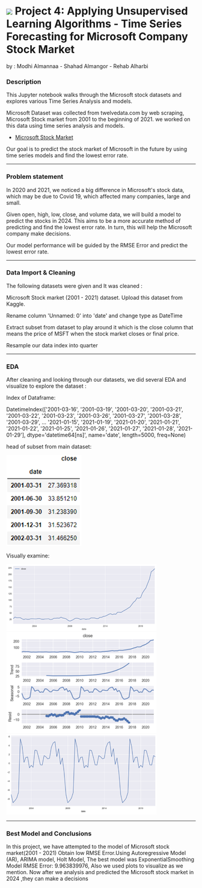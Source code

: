 # ![](https://ga-dash.s3.amazonaws.com/production/assets/logo-9f88ae6c9c3871690e33280fcf557f33.png) Project 4: Applying Unsupervised Learning Algorithms - Time Series Forecasting for Microsoft Company Stock Market
by : Modhi Almannaa - Shahad Almangor - Rehab Alharbi

### Description

This Jupyter notebook walks through the Microsoft stock datasets and explores various Time Series Analysis and models.

Microsoft Dataset was collected from twelvedata.com by web scraping, Microsoft Stock market from 2001 to the beginning of 2021. we worked on this data using time series analysis and models.
- [Microsoft Stock Market](https://www.kaggle.com/rawaneid/microsoft-stock-market-2001-2021)

Our goal is to predict the stock market of Microsoft in the future by using time series models and find the lowest error rate.

---

### Problem statement

In 2020 and 2021, we noticed a big difference in Microsoft's stock data, which may be due to Covid 19, which affected many companies, large and small.

Given open, high, low, close, and volume data, we will build a model to predict the stocks in 2024. This aims to be a more accurate method of predicting and find the lowest error rate. In turn, this will help the Microsoft company make decisions.

Our model performance will be guided by the RMSE Error and predict the lowest error rate.

  
---

### Data Import & Cleaning

The following datasets were given and It was cleaned :

Microsoft Stock market (2001 - 2021) dataset. Upload this dataset from Kaggle.

Rename column 'Unnamed: 0' into 'date' and change type as DateTime

Extract subset from dataset to play around it which is the close column that means the price of MSFT when the stock market closes or final price.

Resample our data index into quarter


---

### EDA

After cleaning and looking through our datasets, we did several EDA and visualize to explore the dataset :

Index of Dataframe:

DatetimeIndex(['2001-03-16', '2001-03-19', '2001-03-20', '2001-03-21',
               '2001-03-22', '2001-03-23', '2001-03-26', '2001-03-27',
               '2001-03-28', '2001-03-29',
               ...
               '2021-01-15', '2021-01-19', '2021-01-20', '2021-01-21',
               '2021-01-22', '2021-01-25', '2021-01-26', '2021-01-27',
               '2021-01-28', '2021-01-29'],
              dtype='datetime64[ns]', name='date', length=5000, freq=None)
              
head of subset from main dataset:

<img src="./image/photo4.png" width="200">

Visually examine:

<img src="./image/photo1.png" width="400">

<img src="./image/photo2.png" width="400">

<img src="./image/photo3.png" width="400">



---

### Best Model and Conclusions

In this project, we have attempted to the model of Microsoft stock market(2001 - 2021) Obtain low RMSE Error.Using Autoregressive Model (AR), ARIMA model, Holt Model, The best model was ExponentialSmoothing Model  RMSE Error: 9.963839976, Also we used plots to visualize as we mention. Now after we analysis and  predicted the Microsoft stock market in 2024 ,they can make a decisions


